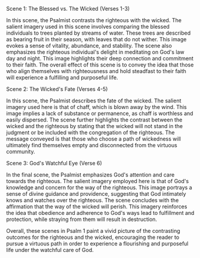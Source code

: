 Scene 1: The Blessed vs. The Wicked (Verses 1-3)

In this scene, the Psalmist contrasts the righteous with the wicked. The salient imagery used in this scene involves comparing the blessed individuals to trees planted by streams of water. These trees are described as bearing fruit in their season, with leaves that do not wither. This image evokes a sense of vitality, abundance, and stability. The scene also emphasizes the righteous individual's delight in meditating on God's law day and night. This image highlights their deep connection and commitment to their faith. The overall effect of this scene is to convey the idea that those who align themselves with righteousness and hold steadfast to their faith will experience a fulfilling and purposeful life.

Scene 2: The Wicked's Fate (Verses 4-5)

In this scene, the Psalmist describes the fate of the wicked. The salient imagery used here is that of chaff, which is blown away by the wind. This image implies a lack of substance or permanence, as chaff is worthless and easily dispersed. The scene further highlights the contrast between the wicked and the righteous by stating that the wicked will not stand in the judgment or be included with the congregation of the righteous. The message conveyed is that those who choose a path of wickedness will ultimately find themselves empty and disconnected from the virtuous community.

Scene 3: God's Watchful Eye (Verse 6)

In the final scene, the Psalmist emphasizes God's attention and care towards the righteous. The salient imagery employed here is that of God's knowledge and concern for the way of the righteous. This image portrays a sense of divine guidance and providence, suggesting that God intimately knows and watches over the righteous. The scene concludes with the affirmation that the way of the wicked will perish. This imagery reinforces the idea that obedience and adherence to God's ways lead to fulfillment and protection, while straying from them will result in destruction. 

Overall, these scenes in Psalm 1 paint a vivid picture of the contrasting outcomes for the righteous and the wicked, encouraging the reader to pursue a virtuous path in order to experience a flourishing and purposeful life under the watchful care of God.